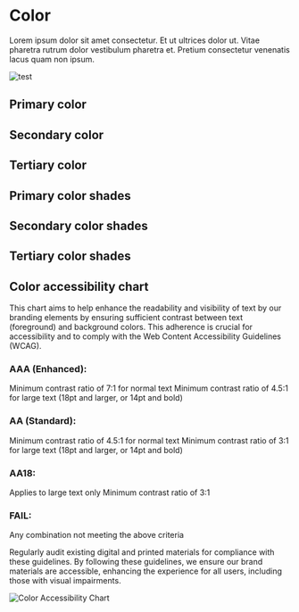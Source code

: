 <h1 style="text-align: left"><strong>Color</strong>
</h1>
<p style="text-align: left">Lorem ipsum dolor sit amet consectetur. Et ut ultrices dolor ut. Vitae pharetra rutrum dolor vestibulum pharetra et. Pretium consectetur venenatis lacus quam non ipsum.
</p>
<p style="text-align: left">
<img src="https://bucket-production-5169.up.railway.app/uploads/uploads/1743580007629-15b99212-1743580004107-jij2vaood1f.gif" alt="test">
</p>
<p style="text-align: left">
</p>
<h2 style="text-align: left"><strong>Primary color</strong>
</h2>
<h2 style="text-align: left"><strong>Secondary color</strong>
</h2>
<h2 style="text-align: left"><strong>Tertiary color</strong>
</h2>
<h2 style="text-align: left"><strong>Primary color shades</strong>
</h2>
<h2 style="text-align: left"><strong>Secondary color shades</strong>
</h2>
<h2 style="text-align: left"><strong>Tertiary color shades</strong>
</h2>
<h2 style="text-align: left"><strong>Color accessibility chart</strong>
</h2>
<p style="text-align: left">This chart aims to help enhance the readability and visibility of text by our branding elements by ensuring sufficient contrast between text (foreground) and background colors. This adherence is crucial for accessibility and to comply with the Web Content Accessibility Guidelines (WCAG).
</p>
<h3 style="text-align: left"><strong>AAA (Enhanced):</strong>
</h3>
<p style="text-align: left">Minimum contrast ratio of 7:1 for normal text Minimum contrast ratio of 4.5:1 for large text (18pt and larger, or 14pt and bold)
</p>
<h3 style="text-align: left"><strong>AA (Standard):</strong>
</h3>
<p style="text-align: left">Minimum contrast ratio of 4.5:1 for normal text Minimum contrast ratio of 3:1 for large text (18pt and larger, or 14pt and bold)
</p>
<h3 style="text-align: left"><strong>AA18:</strong>
</h3>
<p style="text-align: left">Applies to large text only Minimum contrast ratio of 3:1
</p>
<h3 style="text-align: left"><strong>FAIL:</strong>
</h3>
<p style="text-align: left">Any combination not meeting the above criteria
</p>
<p style="text-align: left">Regularly audit existing digital and printed materials for compliance with these guidelines. By following these guidelines, we ensure our brand materials are accessible, enhancing the experience for all users, including those with visual impairments.
</p>
<p style="text-align: left">
<img src="/images/color-accessibility-chart.png" alt="Color Accessibility Chart">
</p>